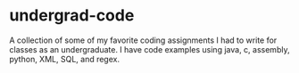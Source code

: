 # undergrad-code
A collection of some of my favorite coding assignments I had to write for classes as an undergraduate. I have code examples using java, c, assembly, python, XML, SQL, and regex.
